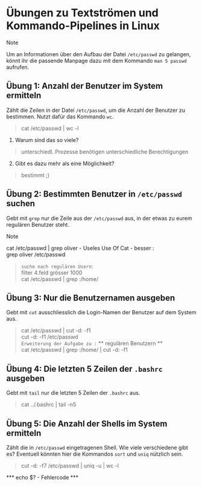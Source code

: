 # Übungen zu Textströmen und Kommando-Pipelines in Linux

> [!NOTE]
> Um an Informationen über den Aufbau der Datei `/etc/passwd` zu gelangen, könnt ihr die passende Manpage dazu mit dem Kommando `man 5 passwd` aufrufen.

## Übung 1: Anzahl der Benutzer im System ermitteln
Zählt die Zeilen in der Datei `/etc/passwd`, um die Anzahl der Benutzer zu bestimmen. Nutzt dafür das Kommando `wc`.

>  cat /etc/passwd | wc -l

1. Warum sind das so viele?  
> unterschiedl. Prozesse benötigen unterschiedliche Berechtigungen  
2. Gibt es dazu mehr als eine Möglichkeit?  
> bestimmt ;)  

## Übung 2: Bestimmten Benutzer in `/etc/passwd` suchen
Gebt mit `grep` nur die Zeile aus der `/etc/passwd` aus, in der etwas zu eurem regulären Benutzer steht.

>[!NOTE]
> cat /etc/passwd | grep oliver - Useles Use Of Cat - besser :  
> grep oliver /etc/passwd  
>> `suche nach regulären Usern`:   
>> filter 4.feld grösser 1000  
>> cat /etc/passwd | grep :/home/  
 
## Übung 3: Nur die Benutzernamen ausgeben
Gebt mit `cut` ausschliesslich die Login-Namen der Benutzer auf dem System aus.

> cat /etc/passwd | cut -d: -f1  
> cut -d: -f1 /etc/passwd  
> `Erweiterung der Aufgabe zu :` ** regulären Benutzern **  
> cat /etc/passwd | grep :/home/ | cut -d: -f1  

## Übung 4: Die letzten 5 Zeilen der `.bashrc` ausgeben
Gebt mit `tail` nur die letzten 5 Zeilen der `.bashrc` aus.

> cat ../.bashrc | tail -n5  

## Übung 5: Die Anzahl der Shells im System ermitteln
Zählt die in `/etc/passwd` eingetragenen Shell. Wie viele verschiedene gibt es? Eventuell könnten 
hier die Kommandos `sort` und `uniq` nützlich sein.

> cut -d: -f7 /etc/passwd | uniq -u | wc -l  

*** echo $? - Fehlercode ***   
